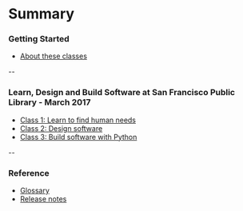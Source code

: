 # Summary

### Getting Started

* [About these classes](README.md)

--

### Learn, Design and Build Software at San Francisco Public Library - March 2017

* [Class 1: Learn to find human needs](2017-03-sfpl-learn.md)
* [Class 2:  Design software](2017-03-sfpl-design.md)
* [Class 3: Build software with Python](2017-03-sfpl-build.md)

--

### Reference

* [Glossary](GLOSSARY.md)
* [Release notes](https://github.com/bonfireschool/classes/blob/master/CHANGES.md)
